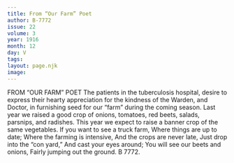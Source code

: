 ```yaml
---
title: From “Our Farm” Poet
author: B-7772
issue: 22
volume: 3
year: 1916
month: 12
day: V
tags:
layout: page.njk
image:
---
```

FROM “OUR FARM” POET       The patients in the tuberculosis hospital, desire to express their hearty appreciation for the kindness of the Warden, and Doctor, in furnishing seed for our “farm” during the coming season.       Last year we raised a good crop of onions, tomatoes, red beets, salads, parsnips, and radishes. This year we expect to raise a banner crop of the same vegetables.       If you want to see a truck farm,    Where things are up to date;    Where the farming is intensive,    And the crops are never late,    Just drop into the “con yard,”    And cast your eyes around;    You will see our beets and onions,   Fairly jumping out the ground.    B 7772. 




